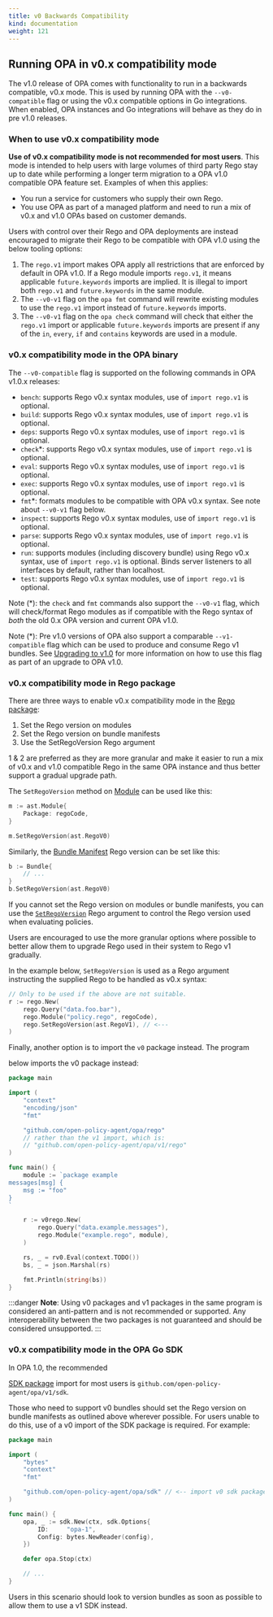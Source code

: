 ```yaml
---
title: v0 Backwards Compatibility
kind: documentation
weight: 121
---
```


## Running OPA in v0.x compatibility mode

The v1.0 release of OPA comes with functionality to run in a backwards
compatible, v0.x mode. This is used by running OPA with the `--v0-compatible`
flag or using the v0.x compatible options in Go integrations. When enabled, OPA
instances and Go integrations will behave as they do in pre v1.0 releases.

### When to use v0.x compatibility mode

**Use of v0.x compatibility mode is not recommended for most users**. This
mode is intended to help users with large volumes of third party Rego stay up to
date while performing a longer term migration to a OPA v1.0 compatible OPA
feature set. Examples of when this applies:

- You run a service for customers who supply their own Rego.
- You use OPA as part of a managed platform and need to run a mix of v0.x and
  v1.0 OPAs based on customer demands.

Users with control over their Rego and OPA deployments are instead encouraged
to migrate their Rego to be compatible with OPA v1.0 using the below tooling options:

1. The `rego.v1` import makes OPA apply all restrictions that are enforced by default in OPA v1.0.
   If a Rego module imports `rego.v1`, it means applicable `future.keywords` imports are implied. It is illegal to import both `rego.v1` and `future.keywords` in the same module.
2. The `--v0-v1` flag on the `opa fmt` command will rewrite existing modules to use the `rego.v1` import instead of `future.keywords` imports.
3. The `--v0-v1` flag on the `opa check` command will check that either the `rego.v1` import or applicable `future.keywords` imports are present if any of the `in`, `every`, `if` and `contains` keywords are used in a module.

### v0.x compatibility mode in the OPA binary

The `--v0-compatible` flag is supported on the following commands in OPA v1.0.x
releases:

- `bench`: supports Rego v0.x syntax modules, use of `import rego.v1` is optional.
- `build`: supports Rego v0.x syntax modules, use of `import rego.v1` is optional.
- `deps`: supports Rego v0.x syntax modules, use of `import rego.v1` is optional.
- `check`*: supports Rego v0.x syntax modules, use of `import rego.v1` is optional.
- `eval`: supports Rego v0.x syntax modules, use of `import rego.v1` is optional.
- `exec`: supports Rego v0.x syntax modules, use of `import rego.v1` is optional.
- `fmt`*: formats modules to be compatible with OPA v0.x syntax. See note about
  `--v0-v1` flag below.
- `inspect`: supports Rego v0.x syntax modules, use of `import rego.v1` is optional.
- `parse`: supports Rego v0.x syntax modules, use of `import rego.v1` is optional.
- `run`: supports modules (including discovery bundle) using Rego v0.x syntax, use of `import rego.v1` is optional. Binds server listeners to all interfaces by default, rather than localhost.
- `test`: supports Rego v0.x syntax modules, use of `import rego.v1` is optional.

Note (*): the `check` and `fmt` commands also support the `--v0-v1` flag,
which will check/format Rego modules as if compatible with the Rego syntax of
_both_ the old 0.x OPA version and current OPA v1.0.

Note (*): Pre v1.0 versions of OPA also support a comparable `--v1-compatible`
flag which can be used to produce and consume Rego v1 bundles. See
[Upgrading to v1.0](./v0-upgrade) for more information on how to use this flag
as part of an upgrade to OPA v1.0.

### v0.x compatibility mode in Rego package

There are three ways to enable v0.x compatibility mode in the [Rego package](https://pkg.go.dev/github.com/open-policy-agent/opa/rego):

1. Set the Rego version on modules
2. Set the Rego version on bundle manifests
3. Use the SetRegoVersion Rego argument

1 & 2 are preferred as they are more granular and make it easier to run a
mix of v0.x and v1.0 compatible Rego in the same OPA instance and thus better
support a gradual upgrade path.

The `SetRegoVersion` method on [Module](https://pkg.go.dev/github.com/open-policy-agent/opa/ast#Module.SetRegoVersion?)
can be used like this:

```go
m := ast.Module{
	Package: regoCode,
}

m.SetRegoVersion(ast.RegoV0)
```

Similarly, the [Bundle Manifest](https://pkg.go.dev/github.com/open-policy-agent/opa/bundle#Manifest.SetRegoVersion) Rego version
can be set like this:

```go
b := Bundle{
    // ...
}
b.SetRegoVersion(ast.RegoV0)
```

If you cannot set the Rego version on modules or bundle manifests, you
can use the [`SetRegoVersion`](https://pkg.go.dev/github.com/open-policy-agent/opa/rego#SetRegoVersion) Rego argument to control the Rego version used when
evaluating policies.

Users are encouraged to use the more granular options where possible to better
allow them to upgrade Rego used in their system to Rego v1 gradually.

In the example below, `SetRegoVersion` is used as a Rego argument instructing
the supplied Rego to be handled as v0.x syntax:

```go
// Only to be used if the above are not suitable.
r := rego.New(
	rego.Query("data.foo.bar"),
	rego.Module("policy.rego", regoCode),
	rego.SetRegoVersion(ast.RegoV1), // <---
)
```

Finally, another option is to import the `v0` package instead. The program

below imports the v0 package instead:

```go
package main

import (
	"context"
	"encoding/json"
	"fmt"

	"github.com/open-policy-agent/opa/rego"
    // rather than the v1 import, which is:
	// "github.com/open-policy-agent/opa/v1/rego"
)

func main() {
	module := `package example
messages[msg] {
	msg := "foo"
}
`

	r := v0rego.New(
		rego.Query("data.example.messages"),
		rego.Module("example.rego", module),
	)

	rs, _ = rv0.Eval(context.TODO())
	bs, _ = json.Marshal(rs)

	fmt.Println(string(bs))
}
```

:::danger
**Note**: Using v0 packages and v1 packages in the same program is considered an
anti-pattern and is not recommended or supported. Any interoperability between
the two packages is not guaranteed and should be considered unsupported.
:::

### v0.x compatibility mode in the OPA Go SDK

In OPA 1.0, the recommended

[SDK package](https://pkg.go.dev/github.com/open-policy-agent/opa/v1/sdk)
import for most users is `github.com/open-policy-agent/opa/v1/sdk`.

Those who need to support v0 bundles should set the Rego version on bundle
manifests as outlined above wherever possible. For users unable to do this, use
of a v0 import of the SDK package is required. For example:

```go
package main

import (
	"bytes"
	"context"
	"fmt"

	"github.com/open-policy-agent/opa/sdk" // <-- import v0 sdk package
)

func main() {
	opa, _ := sdk.New(ctx, sdk.Options{
		ID:     "opa-1",
		Config: bytes.NewReader(config),
	})

	defer opa.Stop(ctx)

    // ...
}
```

Users in this scenario should look to version bundles as soon as possible to
allow them to use a v1 SDK instead.
